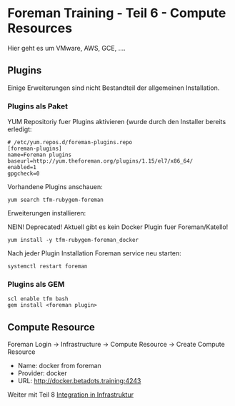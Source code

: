 # Foreman Training - Teil 6 - Compute Resources

Hier geht es um VMware, AWS, GCE, ....

## Plugins

Einige Erweiterungen sind nicht Bestandteil der allgemeinen Installation.

### Plugins als Paket

YUM Repositoriy fuer Plugins aktivieren (wurde durch den Installer bereits erledigt:

    # /etc/yum.repos.d/foreman-plugins.repo
    [foreman-plugins]
    name=Foreman plugins
    baseurl=http://yum.theforeman.org/plugins/1.15/el7/x86_64/
    enabled=1
    gpgcheck=0

Vorhandene Plugins anschauen:

    yum search tfm-rubygem-foreman

Erweiterungen installieren:

NEIN! Deprecated! Aktuell gibt es kein Docker Plugin fuer Foreman/Katello!

    yum install -y tfm-rubygem-foreman_docker

Nach jeder Plugin Installation Foreman service neu starten:

    systemctl restart foreman

### Plugins als GEM

    scl enable tfm bash
    gem install <foreman plugin>

## Compute Resource

Foreman Login -> Infrastructure -> Compute Resource -> Create Compute Resource

- Name: docker from foreman
- Provider: docker
- URL: http://docker.betadots.training:4243


Weiter mit Teil 8 [Integration in Infrastruktur](../08_integration_in_infrastruktur)
